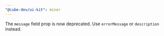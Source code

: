 ```yaml
---
"@cube-dev/ui-kit": minor
---
```


The `message` field prop is now deprecated. Use `errorMessage` or `description` instead.
